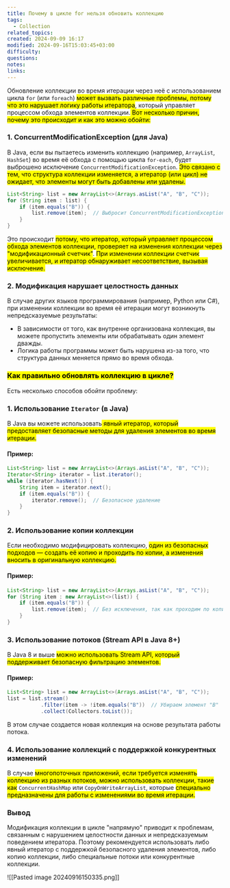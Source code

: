 ```yaml
---
title: Почему в цикле for нельзя обновить коллекцию
tags:
  - Collection
related_topics: 
created: 2024-09-09 16:17
modified: 2024-09-16T15:03:45+03:00
difficulty: 
questions: 
notes: 
links: 
---
```

Обновление коллекции во время итерации через неё с использованием цикла `for` (или `foreach`) <mark class="hltr-yellow">может вызвать различные проблемы, потому что это нарушает логику работы итератора</mark>, который управляет процессом обхода элементов коллекции.<mark class="hltr-yellow"> Вот несколько причин, почему это происходит и как это можно обойти:</mark>

### 1. **ConcurrentModificationException (для Java)**

В Java, если вы пытаетесь изменить коллекцию (например, `ArrayList`, `HashSet`) во время её обхода с помощью цикла `for-each`, будет выброшено исключение `ConcurrentModificationException`. <mark class="hltr-yellow">Это связано с тем, что структура коллекции изменяется, а итератор (или цикл) не ожидает, что элементы могут быть добавлены или удалены.</mark>

```java
List<String> list = new ArrayList<>(Arrays.asList("A", "B", "C"));
for (String item : list) {
    if (item.equals("B")) {
        list.remove(item);  // Выбросит ConcurrentModificationException
    }
}

```

Это происходит <mark class="hltr-yellow">потому, что итератор, который управляет процессом обхода элементов коллекции, проверяет на изменения коллекции через "модификационный счетчик"</mark>. <mark class="hltr-red">При изменении коллекции счетчик увеличивается, и итератор обнаруживает несоответствие, вызывая исключение.</mark>

### 2. **Модификация нарушает целостность данных**

В случае других языков программирования (например, Python или C#), при изменении коллекции во время её итерации могут возникнуть непредсказуемые результаты:

- В зависимости от того, как внутренне организована коллекция, вы можете пропустить элементы или обрабатывать один элемент дважды.
- Логика работы программы может быть нарушена из-за того, что структура данных меняется прямо во время обхода.

### <mark class="hltr-orange">Как правильно обновлять коллекцию в цикле?</mark>

Есть несколько способов обойти проблему:

### 1. **Использование `Iterator` (в Java)**

В Java вы можете использовать<mark class="hltr-green2"> явный итератор, который предоставляет безопасные методы для удаления элементов во время итерации.</mark>

#### Пример:

```java
List<String> list = new ArrayList<>(Arrays.asList("A", "B", "C"));
Iterator<String> iterator = list.iterator();
while (iterator.hasNext()) {
    String item = iterator.next();
    if (item.equals("B")) {
        iterator.remove();  // Безопасное удаление
    }
}

```

### 2. **Использование копии коллекции**

Если необходимо модифицировать коллекцию, <mark class="hltr-green2">один из безопасных подходов — создать её копию и проходить по копии, а изменения вносить в оригинальную коллекцию.</mark>

#### Пример:
```java
List<String> list = new ArrayList<>(Arrays.asList("A", "B", "C"));
for (String item : new ArrayList<>(list)) {
    if (item.equals("B")) {
        list.remove(item);  // Без исключения, так как проходим по копии
    }
}

```

### 3. **Использование потоков (Stream API в Java 8+)**

В Java 8 и выше <mark class="hltr-green2">можно использовать Stream API, который поддерживает безопасную фильтрацию элементов.</mark>

#### Пример:

```java
List<String> list = new ArrayList<>(Arrays.asList("A", "B", "C"));
list = list.stream()
           .filter(item -> !item.equals("B"))  // Убираем элемент "B"
           .collect(Collectors.toList());

```

В этом случае создается новая коллекция на основе результата работы потока.

### 4. **Использование коллекций с поддержкой конкурентных изменений**

В случае <mark class="hltr-green2">многопоточных приложений, если требуется изменять коллекцию из разных потоков, можно использовать коллекции, такие как</mark> `ConcurrentHashMap` или `CopyOnWriteArrayList`, которые <mark class="hltr-yellow">специально предназначены для работы с изменениями во время итерации.</mark>

### Вывод

Модификация коллекции в цикле "напрямую" приводит к проблемам, связанным с нарушением целостности данных и непредсказуемым поведением итератора. Поэтому рекомендуется использовать либо явный итератор с поддержкой безопасного удаления элементов, либо копию коллекции, либо специальные потоки или конкурентные коллекции.

![[Pasted image 20240916150335.png]]